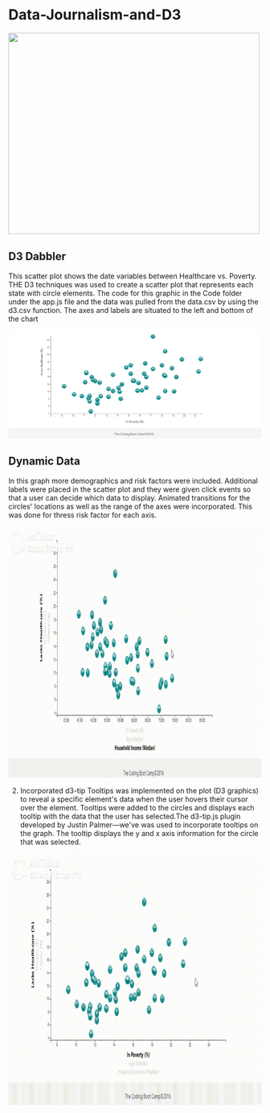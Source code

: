 # Data-Journalism-and-D3




<img src="https://media.giphy.com/media/GCjueAStKH9yU/giphy.gif" width="500" height="400" />  




## D3 Dabbler 
This scatter plot shows the  date variables between Healthcare vs. Poverty.
THE D3 techniques was used to create a scatter plot that represents each state with circle elements. The code for this graphic in the Code folder under the app.js file and the data was pulled from the data.csv by using the d3.csv function. The axes and labels are situated to the left and bottom of the chart

![alt text](https://github.com/Claude-Hanfou/Data-Journalism-and-D3/blob/main/Images/graph%201.PNG "etl")


## Dynamic Data 

In this graph more demographics and risk factors were included.  Additional labels were placed in the scatter plot and they were given click events so that a user can decide which data to display. Animated transitions for the circles' locations as well as the range of the axes were incorporated. This was done for thress risk factor for each axis.

<img src="https://github.com/Claude-Hanfou/Data-Journalism-and-D3/blob/main/Images/graph%202.gif" width="1000" height="500" />  

2. Incorporated d3-tip
Tooltips was implemented on the plot (D3 graphics) to reveal a specific element's data when the user hovers their cursor over the element. Tooltips were added to the circles and displays each tooltip with the data that the user has selected.The d3-tip.js plugin developed by Justin Palmer—we've was used to incorporate tooltips on the graph. The tooltip displays the y and x axis information for the circle that was selected.

<img src="https://github.com/Claude-Hanfou/Data-Journalism-and-D3/blob/main/Images/graph%203.gif" width="1000" height="500" />  


